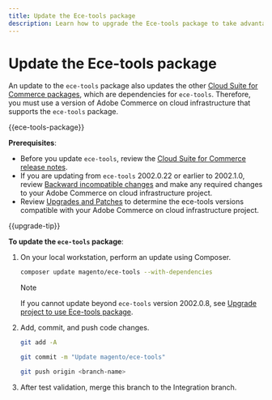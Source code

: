```yaml
---
title: Update the Ece-tools package
description: Learn how to upgrade the Ece-tools package to take advantage of the latest fixes and features applied to Adobe Commerce on cloud infrastructure.
---
```


# Update the Ece-tools package

An update to the `ece-tools` package also updates the other [Cloud Suite for Commerce packages][release-notes], which are dependencies for `ece-tools`. Therefore, you must use a version of Adobe Commerce on cloud infrastructure that supports the `ece-tools` package.

{{ece-tools-package}}

**Prerequisites**:

-  Before you update `ece-tools`, review the [Cloud Suite for Commerce release notes][release-notes].
-  If you are updating from `ece-tools` 2002.0.22 or earlier to 2002.1.0, review [Backward incompatible changes][] and make any required changes to your Adobe Commerce on cloud infrastructure project.
-  Review [Upgrades and Patches][] to determine the ece-tools versions compatible with your Adobe Commerce on cloud infrastructure project.

{{upgrade-tip}}

**To update the `ece-tools` package**:

1. On your local workstation, perform an update using Composer.

   ```bash
   composer update magento/ece-tools --with-dependencies
   ```

   >[!NOTE]
   >
   >If you cannot update beyond `ece-tools` version 2002.0.8, see [Upgrade project to use Ece-tools package](install-ece-tools.md).

1. Add, commit, and push code changes.

   ```bash
   git add -A
   ```

   ```bash
   git commit -m "Update magento/ece-tools"
   ```

   ```bash
   git push origin <branch-name>
   ```

1. After test validation, merge this branch to the Integration branch.

<!-- link definitions -->

[Backward incompatible changes]: https://devdocs.magento.com/cloud/release-notes/backward-incompatible-changes.html
[release-notes]: https://devdocs.magento.com/cloud/release-notes/cloud-tools.html
[Upgrades and Patches]: https://devdocs.magento.com/cloud/project/project-upgrade-parent.html

